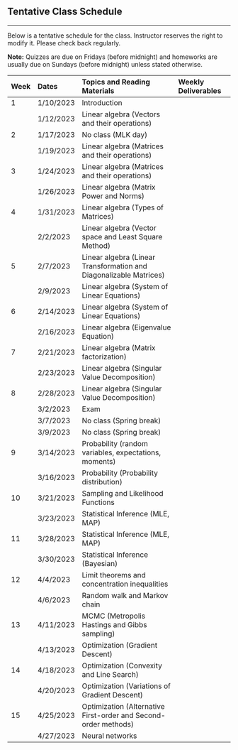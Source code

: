 ## Tentative Class Schedule
---
 Below is a tentative schedule for the class. Instructor reserves the right to modify it. Please check back regularly. 

**Note:** Quizzes are due on Fridays (before midnight) and homeworks are usually due on Sundays (before midnight) unless stated otherwise.

| Week |    Dates   |    Topics and Reading Materials                |  Weekly Deliverables     |
|------|:-----------|:-----------------------------------------------|:-------------------------|
| 1   | 1/10/2023  | Introduction                                    |                          |
|     | 1/12/2023  | Linear algebra (Vectors and their operations)   |                          | 
| 2   | 1/17/2023  | No class (MLK day)                              |                          |
|     | 1/19/2023  | Linear algebra (Matrices and their operations)  |                          |
| 3   | 1/24/2023  | Linear algebra (Matrices and their operations)  |                          | 
|     | 1/26/2023  | Linear algebra (Matrix Power and Norms)         |                          | 
| 4   | 1/31/2023  | Linear algebra (Types of Matrices)              |                          |
|     | 2/2/2023   | Linear algebra (Vector space and Least Square Method) |                    | 
| 5   | 2/7/2023   | Linear algebra (Linear Transformation and Diagonalizable Matrices) |       |
|     | 2/9/2023   | Linear algebra (System of Linear Equations)     |                          |
| 6   | 2/14/2023  | Linear algebra (System of Linear Equations)     |                          |
|     | 2/16/2023  | Linear algebra (Eigenvalue Equation)            |                          |
| 7   | 2/21/2023  | Linear algebra (Matrix factorization)           |                          |
|     | 2/23/2023  | Linear algebra (Singular Value Decomposition)   |                          |
| 8   | 2/28/2023  | Linear algebra (Singular Value Decomposition)   |                          | 
|     | 3/2/2023   | Exam                                            |                          |
|     | 3/7/2023   | No class (Spring break)                         |                          |
|     | 3/9/2023   | No class (Spring break)                         |                          |
| 9   | 3/14/2023  | Probability (random variables, expectations, moments)  |                   |
|     | 3/16/2023  | Probability (Probability distribution)          |                          |
| 10  | 3/21/2023  | Sampling and Likelihood Functions               |                          |
|     | 3/23/2023  | Statistical Inference (MLE, MAP)                |                          |
| 11  | 3/28/2023  | Statistical Inference (MLE, MAP)                |                          |
|     | 3/30/2023  | Statistical Inference (Bayesian)                |                          |
| 12  | 4/4/2023   | Limit theorems and concentration inequalities   |                          |
|     | 4/6/2023   | Random walk and Markov chain                    |                          |
| 13  | 4/11/2023  | MCMC (Metropolis Hastings and Gibbs sampling)   |                          |
|     | 4/13/2023  | Optimization (Gradient Descent)                 |                          | 
| 14  | 4/18/2023  | Optimization (Convexity and Line Search)        |                          |
|     | 4/20/2023  | Optimization (Variations of Gradient Descent)   |                          |
| 15  | 4/25/2023  | Optimization (Alternative First-order and Second-order methods)  |         |
|     | 4/27/2023  | Neural networks                                 |                          |
